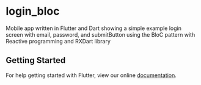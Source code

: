 # login_bloc

Mobile app written in Flutter and Dart showing a simple example login screen with email, password, and submitButton using the BloC pattern with Reactive programming and RXDart library

## Getting Started

For help getting started with Flutter, view our online
[documentation](https://flutter.io/).
